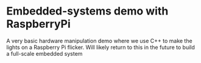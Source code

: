 # Embedded-systems demo with RaspberryPi
A very basic hardware manipulation demo where we use C++ to make the lights on a Raspberry Pi flicker. Will likely return to this in the future to build a full-scale embedded system
